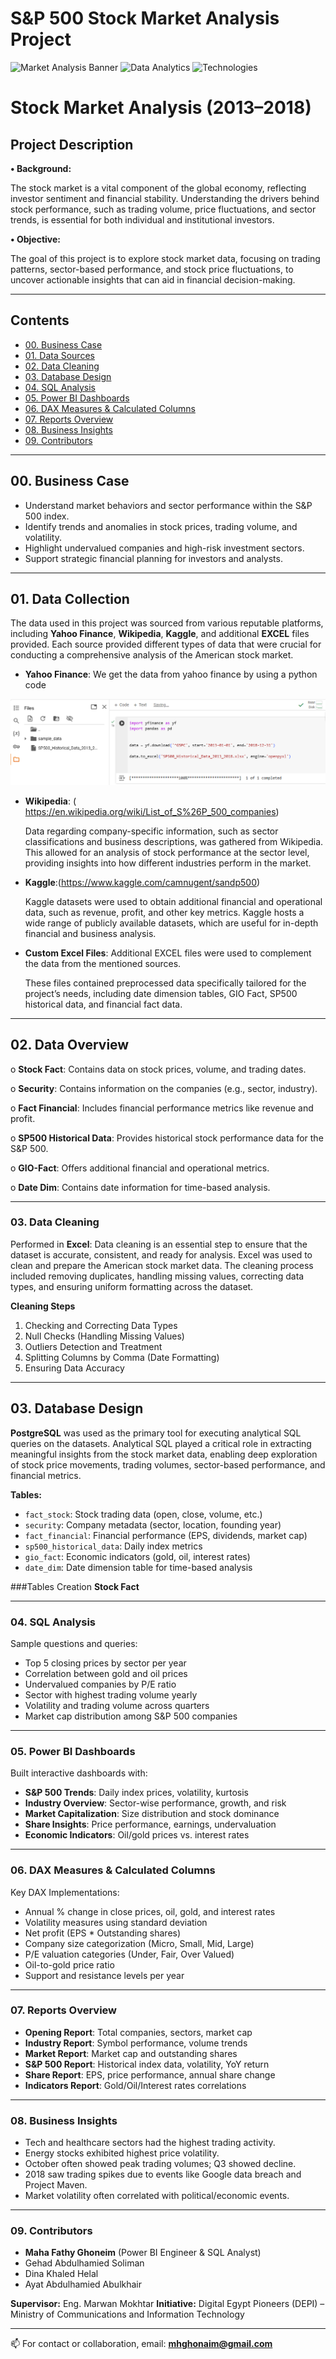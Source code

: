 # S&P 500 Stock Market Analysis Project

![Market Analysis Banner](https://img.shields.io/badge/Analysis-S%26P%20500-blue)
![Data Analytics](https://img.shields.io/badge/Data-Analytics-green)
![Technologies](https://img.shields.io/badge/SQL-PowerBI-orange)
# Stock Market Analysis (2013–2018)

## Project Description

**•	Background:** 

The stock market is a vital component of the global economy, reflecting investor sentiment and financial stability. Understanding the drivers behind stock performance, such as trading volume, price fluctuations, and sector trends, is essential for both individual and institutional investors.

**•	Objective:** 

The goal of this project is to explore stock market data, focusing on trading patterns, sector-based performance, and stock price fluctuations, to uncover actionable insights that can aid in financial decision-making.

---

## Contents

* [00. Business Case](#00-business-case)
* [01. Data Sources](#01-data-sources)
* [02. Data Cleaning](#02-data-cleaning)
* [03. Database Design](#03-database-design)
* [04. SQL Analysis](#04-sql-analysis)
* [05. Power BI Dashboards](#05-power-bi-dashboards)
* [06. DAX Measures & Calculated Columns](#06-dax-measures--calculated-columns)
* [07. Reports Overview](#07-reports-overview)
* [08. Business Insights](#08-business-insights)
* [09. Contributors](#09-contributors)

---

## 00. Business Case

* Understand market behaviors and sector performance within the S\&P 500 index.
* Identify trends and anomalies in stock prices, trading volume, and volatility.
* Highlight undervalued companies and high-risk investment sectors.
* Support strategic financial planning for investors and analysts.

---

## 01. Data Collection
The data used in this project was sourced from various reputable platforms, including **Yahoo Finance**, **Wikipedia**, **Kaggle**, and additional **EXCEL** files provided. 
Each source provided different types of data that were crucial for conducting a comprehensive analysis of the American stock market.

* **Yahoo Finance**: We get the data from yahoo finance by using a python code
  
 ![Yahoo Finance Screenshot](https://github.com/MahaGhonaim/Stock-Market/blob/main/Data%20Collection/Yahoo%20Finance.PNG?raw=true)
  
* **Wikipedia**: ( https://en.wikipedia.org/wiki/List_of_S%26P_500_companies)
  
   Data regarding company-specific information, such as sector classifications and business descriptions, was gathered from Wikipedia. This allowed for an analysis 
                of stock performance at the sector level, providing insights into how different industries perform in the market.

* **Kaggle**:(https://www.kaggle.com/camnugent/sandp500)
  
   Kaggle datasets were used to obtain additional financial and operational data, such as revenue, profit, and other key metrics. Kaggle hosts a wide range of publicly 
             available datasets, which are useful for in-depth financial and business analysis.

* **Custom Excel Files**: Additional EXCEL files were used to complement the data from the mentioned sources.

  These files contained preprocessed data specifically tailored for the project’s needs, including date dimension tables, GIO Fact, SP500 historical data, and financial fact data.
---
## 02. Data Overview

o	**Stock Fact**: Contains data on stock prices, volume, and trading dates.

o	**Security**: Contains information on the companies (e.g., sector, industry).

o	**Fact Financial**: Includes financial performance metrics like revenue and profit.

o	**SP500 Historical Data**: Provides historical stock performance data for the S&P 500.

o	**GIO-Fact**: Offers additional financial and operational metrics.

o	**Date Dim**: Contains date information for time-based analysis.

---
### 03. Data Cleaning

Performed in **Excel**:
  Data cleaning is an essential step to ensure that the dataset is accurate, consistent, and ready for analysis. Excel was used to clean and prepare the American stock market 
  data. The cleaning process included removing duplicates, handling missing values, correcting data types, and ensuring uniform formatting across the dataset.

**Cleaning Steps**
1. Checking and Correcting Data Types
2. Null Checks (Handling Missing Values)
3. Outliers Detection and Treatment
4. Splitting Columns by Comma (Date Formatting)
5. Ensuring Data Accuracy


---

## 03. Database Design

**PostgreSQL** was used as the primary tool for executing analytical SQL queries on the datasets. Analytical SQL played a critical role in extracting meaningful insights from the stock market data, enabling deep exploration of stock price movements, trading volumes, sector-based performance, and financial metrics.

**Tables:**

* `fact_stock`: Stock trading data (open, close, volume, etc.)
* `security`: Company metadata (sector, location, founding year)
* `fact_financial`: Financial performance (EPS, dividends, market cap)
* `sp500_historical_data`: Daily index metrics
* `gio_fact`: Economic indicators (gold, oil, interest rates)
* `date_dim`: Date dimension table for time-based analysis

###Tables Creation
**Stock Fact**


---

### 04. SQL Analysis

Sample questions and queries:

* Top 5 closing prices by sector per year
* Correlation between gold and oil prices
* Undervalued companies by P/E ratio
* Sector with highest trading volume yearly
* Volatility and trading volume across quarters
* Market cap distribution among S\&P 500 companies

---

### 05. Power BI Dashboards

Built interactive dashboards with:

* **S\&P 500 Trends**: Daily index prices, volatility, kurtosis
* **Industry Overview**: Sector-wise performance, growth, and risk
* **Market Capitalization**: Size distribution and stock dominance
* **Share Insights**: Price performance, earnings, undervaluation
* **Economic Indicators**: Oil/gold prices vs. interest rates

---

### 06. DAX Measures & Calculated Columns

Key DAX Implementations:

* Annual % change in close prices, oil, gold, and interest rates
* Volatility measures using standard deviation
* Net profit (EPS \* Outstanding shares)
* Company size categorization (Micro, Small, Mid, Large)
* P/E valuation categories (Under, Fair, Over Valued)
* Oil-to-gold price ratio
* Support and resistance levels per year

---

### 07. Reports Overview

* **Opening Report**: Total companies, sectors, market cap
* **Industry Report**: Symbol performance, volume trends
* **Market Report**: Market cap and outstanding shares
* **S\&P 500 Report**: Historical index data, volatility, YoY return
* **Share Report**: EPS, price performance, annual share change
* **Indicators Report**: Gold/Oil/Interest rates correlations

---

### 08. Business Insights

* Tech and healthcare sectors had the highest trading activity.
* Energy stocks exhibited highest price volatility.
* October often showed peak trading volumes; Q3 showed decline.
* 2018 saw trading spikes due to events like Google data breach and Project Maven.
* Market volatility often correlated with political/economic events.

---

### 09. Contributors

* **Maha Fathy Ghoneim** (Power BI Engineer & SQL Analyst)
* Gehad Abdulhamied Soliman
* Dina Khaled Helal
* Ayat Abdulhamied Abulkhair

**Supervisor:** Eng. Marwan Mokhtar
**Initiative:** Digital Egypt Pioneers (DEPI) – Ministry of Communications and Information Technology

---

📫 For contact or collaboration, email: **[mhghonaim@gmail.com](mailto:mhghonaim@gmail.com)**
